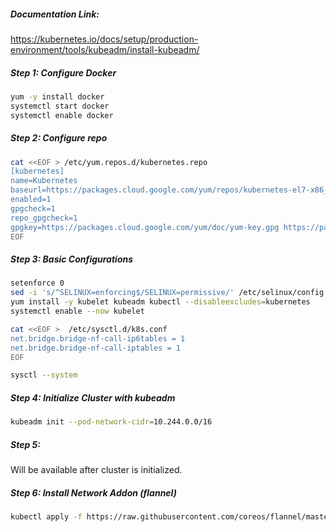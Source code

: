 ##### Documentation Link:

https://kubernetes.io/docs/setup/production-environment/tools/kubeadm/install-kubeadm/

##### Step 1: Configure Docker
```sh
yum -y install docker
systemctl start docker
systemctl enable docker
```
##### Step 2: Configure repo
```sh
cat <<EOF > /etc/yum.repos.d/kubernetes.repo
[kubernetes]
name=Kubernetes
baseurl=https://packages.cloud.google.com/yum/repos/kubernetes-el7-x86_64
enabled=1
gpgcheck=1
repo_gpgcheck=1
gpgkey=https://packages.cloud.google.com/yum/doc/yum-key.gpg https://packages.cloud.google.com/yum/doc/rpm-package-key.gpg
EOF
```

##### Step 3: Basic Configurations
```sh
setenforce 0
sed -i 's/^SELINUX=enforcing$/SELINUX=permissive/' /etc/selinux/config
yum install -y kubelet kubeadm kubectl --disableexcludes=kubernetes
systemctl enable --now kubelet
```
```sh
cat <<EOF >  /etc/sysctl.d/k8s.conf
net.bridge.bridge-nf-call-ip6tables = 1
net.bridge.bridge-nf-call-iptables = 1
EOF
```
```sh
sysctl --system
```
##### Step 4: Initialize Cluster with kubeadm
```sh
kubeadm init --pod-network-cidr=10.244.0.0/16
```
##### Step 5:

Will be available after cluster is initialized.

##### Step 6: Install Network Addon (flannel)

```sh
kubectl apply -f https://raw.githubusercontent.com/coreos/flannel/master/Documentation/kube-flannel.yml
```
